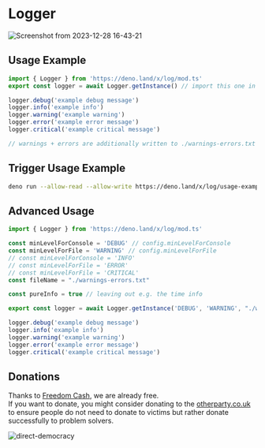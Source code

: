 # Logger

![Screenshot from 2023-12-28 16-43-21](https://github.com/dance-planner/log/assets/145258627/5a4784cc-7827-44e6-b0d8-41ad4c77edd5)

## Usage Example

```ts
import { Logger } from 'https://deno.land/x/log/mod.ts'
export const logger = await Logger.getInstance() // import this one in your sub modules

logger.debug('example debug message')
logger.info('example info')
logger.warning('example warning')
logger.error('example error message')
logger.critical('example critical message')

// warnings + errors are additionally written to ./warnings-errors.txt file 
```

## Trigger Usage Example

```sh
deno run --allow-read --allow-write https://deno.land/x/log/usage-example.ts
```

## Advanced Usage

```ts
import { Logger } from 'https://deno.land/x/log/mod.ts'

const minLevelForConsole = 'DEBUG' // config.minLevelForConsole
const minLevelForFile = 'WARNING' // config.minLevelForFile
// const minLevelForConsole = 'INFO' 
// const minLevelForFile = 'ERROR'
// const minLevelForFile = 'CRITICAL'
const fileName = "./warnings-errors.txt"

const pureInfo = true // leaving out e.g. the time info

export const logger = await Logger.getInstance('DEBUG', 'WARNING', "./warnings-errors.txt", pureInfo)

logger.debug('example debug message')
logger.info('example info')
logger.warning('example warning')
logger.error('example error message')
logger.critical('example critical message') 
```

## Donations
Thanks to [Freedom Cash](https://FreedomCash.org), we are already free.  
If you want to donate, you might consider donating to the [otherparty.co.uk](https://www.otherparty.co.uk/donate-crypto-the-other-party) to ensure people do not need to donate to victims but rather donate successfully to problem solvers.   
  
![direct-democracy](https://github.com/michael-spengler/sleep/assets/145258627/fe97b7da-62b4-4cf6-9be0-7b03b2f3095a)
